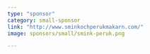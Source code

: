 ```yaml
---
type: "sponsor"
category: small-sponsor
link: "http://www.sminkochperukmakarn.com/"
image: sponsors/small/smink-peruk.png

---
```

